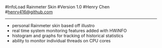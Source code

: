 #InfoLoad Rainmeter Skin
#Version 1.0
#Henry Chen
#henry416@github.com

------------------------------

- personal Rainmeter skin based off illustro
- real time system monitoring features added with HWiNFO
- histogram and graphs for tracking of historical statistics
- ability to monitor individual threads on CPU cores